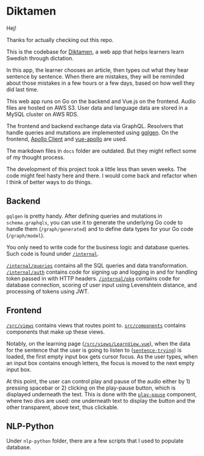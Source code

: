 # Diktamen

Hej! 

Thanks for actually checking out this repo.

This is the codebase for [Diktamen](https://d.tonghe.xyz/), a web app that helps learners learn Swedish through dictation.

In this app, the learner chooses an article, then types out what they hear sentence by sentence. When there are mistakes, they will be reminded about those mistakes in a few hours or a few days, based on how well they did last time.

This web app runs on Go on the backend and Vue.js on the frontend. Audio files are hosted on AWS S3. User data and language data are stored in a MySQL cluster on AWS RDS.

The frontend and backend exchange data via GraphQL. Resolvers that handle queries and mutations are implemented using [gqlgen](https://github.com/99designs/gqlgen). On the frontend, [Apollo Client](https://www.apollographql.com/) and [vue-apollo](https://apollo.vuejs.org/) are used. 

The markdown files in `docs` folder are outdated. But they might reflect some of my thought process. 

The development of this project took a little less than seven weeks. The code might feel hasty here and there. I would come back and refactor when I think of better ways to do things.

## Backend

`gqlgen` is pretty handy. After defining queries and mutations in `schema.graphqls`, you can use it to generate the underlying Go code to handle them (`/graph/generated`) and to define data types for your Go code (`/graph/model`).

You only need to write code for the business logic and database queries. Such code is found under [`/internal`](https://github.com/t0nghe/diktamen/tree/master/backend-go/internal).

[`/internal/queries`](https://github.com/t0nghe/diktamen/tree/master/backend-go/internal/queries) contains all the SQL queries and data transformation. [`/internal/auth`](https://github.com/t0nghe/diktamen/tree/master/backend-go/internal/auth) contains code for signing up and logging in and for handling token passed in with HTTP headers. [`/internal/pkg`](https://github.com/t0nghe/diktamen/tree/master/backend-go/internal/pkg) contains code for database connection, scoring of user input using Levenshtein distance, and processing of tokens using JWT.

## Frontend

[`/src/views`](https://github.com/t0nghe/diktamen/tree/master/frontend-vue/src/views) contains views that routes point to. [`src/components`](https://github.com/t0nghe/diktamen/tree/master/frontend-vue/src/components) contains components that make up these views.

Notably, on the learning page ([`/src/views/LearnView.vue`](https://github.com/t0nghe/diktamen/blob/master/frontend-vue/src/views/LearnView.vue)), when the data for the sentence that the user is going to listen to ([`sentence-trying`](https://github.com/t0nghe/diktamen/blob/master/frontend-vue/src/components/Sentence/SentenceTrying.vue)) is loaded, the first empty input box gets cursor focus. As the user types, when an input box contains enough letters, the focus is moved to the next empty input box.

At this point, the user can control play and pause of the audio either by 1) pressing spacebar or 2) clicking on the play-pause button, which is displayed underneath the text. This is done with the [`play-pause`](https://github.com/t0nghe/diktamen/blob/master/frontend-vue/src/components/Interaction/PlayPause.vue) component, where two divs are used: one underneath text to display the button and the other transparent, above text, thus clickable.

## NLP-Python

Under `nlp-python` folder, there are a few scripts that I used to populate database.

